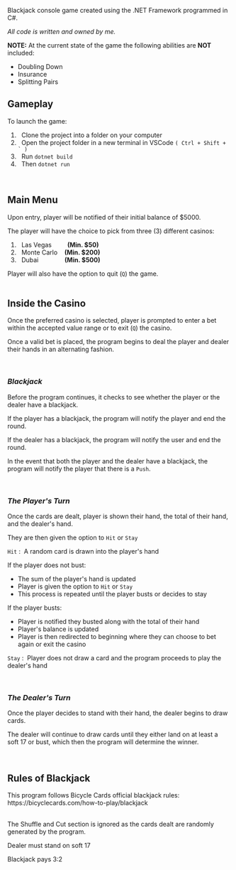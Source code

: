 Blackjack console game created using the .NET Framework programmed in C#.

*All code is written and owned by me.*

**NOTE:** At the current state of the game the following abilities are **NOT** included:
- Doubling Down
- Insurance
- Splitting Pairs

<h2>Gameplay</h2>

To launch the game:
1. &nbsp;&nbsp;Clone the project into a folder on your computer
2. &nbsp;&nbsp;Open the project folder in a new terminal in VSCode ```( Ctrl + Shift + ` )```
3. &nbsp;&nbsp;Run ``` dotnet build ```
4. &nbsp;&nbsp;Then ``` dotnet run ```

<br>

<h2>Main Menu</h2>

Upon entry, player will be notified of their initial balance of $5000.

The player will have the choice to pick from three (3) different casinos:

1. &nbsp;&nbsp;Las Vegas&nbsp;&nbsp;&nbsp;&nbsp;&nbsp;&nbsp;&nbsp;&nbsp;&nbsp;**(Min. $50)**
2. &nbsp;&nbsp;Monte Carlo&nbsp;&nbsp;&nbsp;&nbsp;**(Min. $200)**
3. &nbsp;&nbsp;Dubai&nbsp;&nbsp;&nbsp;&nbsp;&nbsp;&nbsp;&nbsp;&nbsp;&nbsp;&nbsp;&nbsp;&nbsp;&nbsp;&nbsp;&nbsp;**(Min. $500)**

Player will also have the option to quit (```Q```) the game.
<br>
<br>

<h2>Inside the Casino</h2>

Once the preferred casino is selected, player is prompted to enter a bet within the accepted value range or to exit (```Q```) the casino.

Once a valid bet is placed, the program begins to deal the player and dealer their hands in an alternating fashion.

<br>

*<h3>Blackjack</h3>*

Before the program continues, it checks to see whether the player or the dealer have a blackjack. 

If the player has a blackjack, the program will notify the player and end the round. 

If the dealer has a blackjack, the program will notify the user and end the round. 

In the event that both the player and the dealer have a blackjack, the program will notify the player that there is a ```Push```.

<br>

*<h3>The Player's Turn</h3>*

Once the cards are dealt, player is shown their hand, the total of their hand, and the dealer's hand. 

They are then given the option to ```Hit``` or ```Stay```

```Hit```&nbsp;: &nbsp;A random card is drawn into the player's hand

If the player does not bust:
- The sum of the player's hand is updated
- Player is given the option to ```Hit``` or ```Stay```
- This process is repeated until the player busts or decides to stay
  
If the player busts:
- Player is notified they busted along with the total of their hand
- Player's balance is updated
- Player is then redirected to beginning where they can choose to bet again or exit the casino

```Stay```&nbsp;: &nbsp;Player does not draw a card and the program proceeds to play the dealer's hand

<br>

*<h3>The Dealer's Turn</h3>*

Once the player decides to stand with their hand, the dealer begins to draw cards.

The dealer will continue to draw cards until they either land on at least a soft 17 or bust, which then the program will determine the winner.

<br>

<h2>Rules of Blackjack</h2>
This program follows Bicycle Cards official blackjack rules:
https://bicyclecards.com/how-to-play/blackjack

<br>
<br>

The Shuffle and Cut section is ignored as the cards dealt are randomly generated by the program.

Dealer must stand on soft 17

Blackjack pays 3:2
